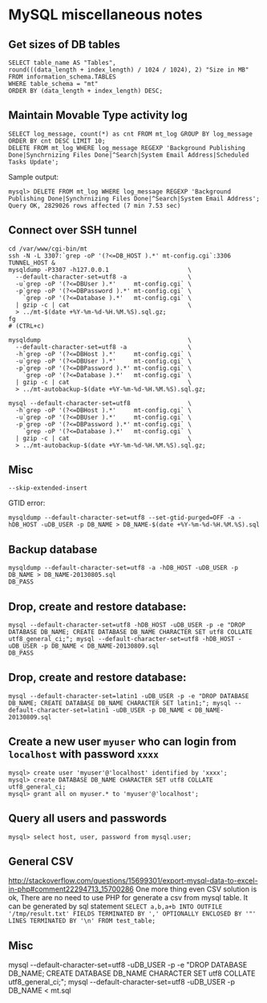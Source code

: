 # MySQL miscellaneous notes

## Get sizes of DB tables

	SELECT table_name AS "Tables", 
	round(((data_length + index_length) / 1024 / 1024), 2) "Size in MB" 
	FROM information_schema.TABLES 
	WHERE table_schema = "mt"
	ORDER BY (data_length + index_length) DESC;

## Maintain Movable Type activity log

    SELECT log_message, count(*) as cnt FROM mt_log GROUP BY log_message ORDER BY cnt DESC LIMIT 10;
    DELETE FROM mt_log WHERE log_message REGEXP 'Background Publishing Done|Synchrnizing Files Done|^Search|System Email Address|Scheduled Tasks Update';

Sample output:

	mysql> DELETE FROM mt_log WHERE log_message REGEXP 'Background Publishing Done|Synchrnizing Files Done|^Search|System Email Address';
	Query OK, 2829026 rows affected (7 min 7.53 sec)

## Connect over SSH tunnel

    cd /var/www/cgi-bin/mt
    ssh -N -L 3307:`grep -oP '(?<=DB_HOST ).*' mt-config.cgi`:3306 TUNNEL_HOST &
    mysqldump -P3307 -h127.0.0.1                      \
      --default-character-set=utf8 -a                 \
      -u`grep -oP '(?<=DBUser ).*'     mt-config.cgi` \
      -p`grep -oP '(?<=DBPassword ).*' mt-config.cgi` \
        `grep -oP '(?<=Database ).*'   mt-config.cgi` \
      | gzip -c | cat                                 \
      > ../mt-$(date +%Y-%m-%d-%H.%M.%S).sql.gz;
    fg
    # (CTRL+c) 

	mysqldump                                         \
	  --default-character-set=utf8 -a                 \
	  -h`grep -oP '(?<=DBHost ).*'     mt-config.cgi` \
	  -u`grep -oP '(?<=DBUser ).*'     mt-config.cgi` \
	  -p`grep -oP '(?<=DBPassword ).*' mt-config.cgi` \
	    `grep -oP '(?<=Database ).*'   mt-config.cgi` \
	  | gzip -c | cat                                 \
	  > ../mt-autobackup-$(date +%Y-%m-%d-%H.%M.%S).sql.gz;
	
	mysql --default-character-set=utf8                \
	  -h`grep -oP '(?<=DBHost ).*'     mt-config.cgi` \
	  -u`grep -oP '(?<=DBUser ).*'     mt-config.cgi` \
	  -p`grep -oP '(?<=DBPassword ).*' mt-config.cgi` \
	    `grep -oP '(?<=Database ).*'   mt-config.cgi` \
	  | gzip -c | cat                                 \
	  > ../mt-autobackup-$(date +%Y-%m-%d-%H.%M.%S).sql.gz;

## Misc

    --skip-extended-insert

GTID error:
    
    mysqldump --default-character-set=utf8 --set-gtid-purged=OFF -a -hDB_HOST -uDB_USER -p DB_NAME > DB_NAME-$(date +%Y-%m-%d-%H.%M.%S).sql

## Backup database

    mysqldump --default-character-set=utf8 -a -hDB_HOST -uDB_USER -p DB_NAME > DB_NAME-20130805.sql
    DB_PASS

## Drop, create and restore database:

    mysql --default-character-set=utf8 -hDB_HOST -uDB_USER -p -e "DROP DATABASE DB_NAME; CREATE DATABASE DB_NAME CHARACTER SET utf8 COLLATE utf8_general_ci;"; mysql --default-character-set=utf8 -hDB_HOST -uDB_USER -p DB_NAME < DB_NAME-20130809.sql
    DB_PASS

## Drop, create and restore database:

    mysql --default-character-set=latin1 -uDB_USER -p -e "DROP DATABASE DB_NAME; CREATE DATABASE DB_NAME CHARACTER SET latin1;"; mysql --default-character-set=latin1 -uDB_USER -p DB_NAME < DB_NAME-20130809.sql

## Create a new user `myuser` who can login from `localhost` with password `xxxx`

    mysql> create user 'myuser'@'localhost' identified by 'xxxx';
    mysql> create DATABASE DB_NAME CHARACTER SET utf8 COLLATE utf8_general_ci;
    mysql> grant all on myuser.* to 'myuser'@'localhost';
    
## Query all users and passwords

    mysql> select host, user, password from mysql.user;

## General CSV

http://stackoverflow.com/questions/15699301/export-mysql-data-to-excel-in-php#comment22294713_15700286
One more thing even CSV solution is ok, There are no need to use PHP for generate a csv from mysql table. It can be generated by sql statement `SELECT a,b,a+b INTO OUTFILE '/tmp/result.txt' FIELDS TERMINATED BY ',' OPTIONALLY ENCLOSED BY '"' LINES TERMINATED BY '\n' FROM test_table;`

## Misc

mysql --default-character-set=utf8 -uDB_USER -p -e "DROP DATABASE DB_NAME; CREATE DATABASE DB_NAME CHARACTER SET utf8 COLLATE utf8_general_ci;";
mysql --default-character-set=utf8 -uDB_USER -p DB_NAME < mt.sql
